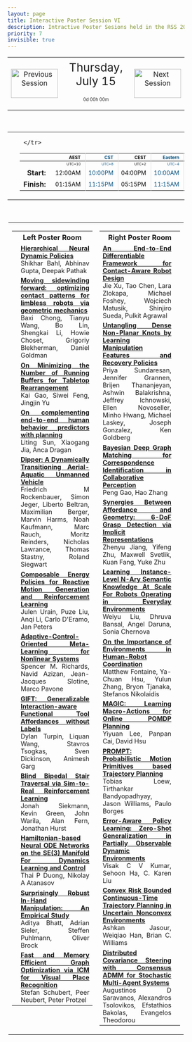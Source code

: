 ```yaml
---
layout: page
title: Interactive Poster Session VI
description: Intractive Poster Sesions held in the RSS 2021 gather.town space
priority: 7
invisible: true
---
```

<head>
<style>
* {
  box-sizing: border-box;
}

#myInput {
  background-position: 10px 10px;
  background-repeat: no-repeat;
  width: 100%;
  font-size: 100%;
  padding: 12px 20px 12px 40px;
  border: 1px solid #ddd;
  margin-bottom: 12px;
}

#myTable {
  border-collapse: collapse;
  width: 100%;
  border: 1px solid #ddd;
  font-size: 100%;
}

#myTable th, #myTable td {
  text-align: left;
  padding: 12px;
}

#myTable tr {
  border-bottom: 1px solid #ddd;
}

#myTable tr.header, #myTable tr:hover {
  background-color: #f1f1f1;
}

#eventcounter1 a {
    font-size: 12px;
    color: #ffffff;
    display: block;
}

#eventcounter1 a:hover {
    text-decoration: none;
}

#eventcounter2 a {
    font-size: 12px;
    color: #ffffff;
    display: block;
}

#eventcounter2 a:hover {
    text-decoration: none;
}

</style>
</head>

<table width="100%"><tr>
<td style="width: 15%; text-align: center;"><a href="{{ site.baseurl }}/program/posters5/">
<img src="{{ site.baseurl }}/images/previous_icon.png"
       alt="Previous Session" width = "107"  height = "66"/> 
</a> </td>
<td width="60%" height="120px;">
<center><span  style="font-size:26px; vertical-align: top; ">Thursday, July 15</span></center><br><p style="text-align: center; font-size: 10px; margin-top: 0px;" id="eventcounter1"><a>0d 00h 00m</a></p>
</td>
<td style="width: 15%; text-align: center;"><a href="{{ site.baseurl }}/program/posters7/">
<img src="{{ site.baseurl }}/images/next_icon.png"
       alt="Next Session" width = "107"  height = "66"/> 
</a> </td>
</tr>
</table>


<br>


<table width="100%"><tr><td width="15%">&nbsp;</td><td>
 <table width="100%">
  <thead>
  <tr><th></th> 
   <th style="font-size: 10px; color:#000000; text-align:right; border-right: solid #dddddd 1px; padding-right: 10px;">AEST</th>
 <th style="font-size: 10px; color:#004e7d; text-align:right; border-right: solid #dddddd 1px; padding-right: 10px;">CST</th>
 <th style="font-size: 10px; color:#000000; text-align:right; border-right: solid #dddddd 1px; padding-right: 10px;">CEST</th>
 <th style="font-size: 10px; color:#004e7d; text-align:right; border-right: solid #dddddd 1px; padding-right: 10px;">Eastern</th>
 <th style="font-size: 10px; color:#000000; text-align:right; border-right: solid #dddddd 1px; padding-right: 10px;">Pacific</th>
 
     </tr>
</thead>

<tr><td></td>
    <td style="font-size: 8px; color:#000000; text-align:right; border-right: solid #dddddd 1px; padding-right: 10px; padding-bottom: 3px;"> UTC+10</td>
  <td style="font-size: 8px; color:#004e7d; text-align:right; border-right: solid #dddddd 1px; padding-right: 10px; padding-bottom: 3px;"> UTC+8</td>
  <td style="font-size: 8px; color:#000000; text-align:right; border-right: solid #dddddd 1px; padding-right: 10px; padding-bottom: 3px;"> UTC+2</td>
  <td style="font-size: 8px; color:#004e7d; text-align:right; border-right: solid #dddddd 1px; padding-right: 10px; padding-bottom: 3px;"> UTC-4</td>
  <td style="font-size: 8px; color:#000000; text-align:right; border-right: solid #dddddd 1px; padding-right: 10px; padding-bottom: 3px;"> UTC-7</td>

</tr>
  <tr><td style="text-align:right; font-weight:bold; padding-right:15px;">Start: </td>
 <td style="font-size: 13px; color:#000000; text-align:right; border-right: solid #dddddd 1px; padding-right: 10px;">12:00AM</td>
 <td style="font-size: 13px; color:#004e7d; text-align:right; border-right: solid #dddddd 1px; padding-right: 10px;">10:00PM</td>
 <td style="font-size: 13px; color:#000000; text-align:right; border-right: solid #dddddd 1px; padding-right: 10px;">04:00PM</td>
 <td style="font-size: 13px; color:#004e7d; text-align:right; border-right: solid #dddddd 1px; padding-right: 10px;">10:00AM</td>
 <td style="font-size: 13px; color:#000000; text-align:right; border-right: solid #dddddd 1px; padding-right: 10px;">07:00AM</td>
</tr>
<tr><td style="text-align:right; font-weight:bold; padding-right:15px;">Finish: </td>
 <td style="font-size: 13px; color:#000000; text-align:right; border-right: solid #dddddd 1px; padding-right: 10px;">01:15AM</td>
 <td style="font-size: 13px; color:#004e7d; text-align:right; border-right: solid #dddddd 1px; padding-right: 10px;">11:15PM</td>
 <td style="font-size: 13px; color:#000000; text-align:right; border-right: solid #dddddd 1px; padding-right: 10px;">05:15PM</td>
 <td style="font-size: 13px; color:#004e7d; text-align:right; border-right: solid #dddddd 1px; padding-right: 10px;">11:15AM</td>
 <td style="font-size: 13px; color:#000000; text-align:right; border-right: solid #dddddd 1px; padding-right: 10px;">08:15AM</td>
</tr>
</table> 
</td><td width="15%">&nbsp;</td> </tr></table> 
 <br> 
 <table style="padding:2px;" id="side-by-side">
<tr>
<td style="vertical-align: top;" width="50%">
<table id="myTable">
<tr class="toprowHeader"><th colspan="2"><center>Left Poster Room</center></th></tr><tr> <td  style="font-size:80%; text-align:center;"><br></td>
 <td width="95%" style="font-size: 90%; text-align: justify;"> <a href="{{ '/program/papers/023/' | absolute_url }}"><b>Hierarchical Neural Dynamic Policies</b></a><br>Shikhar Bahl, Abhinav Gupta, Deepak Pathak</td>
 </tr><tr> <td  style="font-size:80%; text-align:center;"><br></td>
 <td width="95%" style="font-size: 90%; text-align: justify;"> <a href="{{ '/program/papers/031/' | absolute_url }}"><b>Moving sidewinding forward: optimizing contact patterns for limbless robots via geometric mechanics</b></a><br>Baxi Chong, Tianyu Wang, Bo Lin, Shengkai Li, Howie Choset, Grigoriy Blekherman, Daniel Goldman</td>
 </tr><tr> <td  style="font-size:80%; text-align:center;"><br></td>
 <td width="95%" style="font-size: 90%; text-align: justify;"> <a href="{{ '/program/papers/033/' | absolute_url }}"><b>On Minimizing the Number of Running Buffers for Tabletop Rearrangement</b></a><br>Kai Gao, Siwei Feng, Jingjin Yu</td>
 </tr><tr> <td  style="font-size:80%; text-align:center;"><br></td>
 <td width="95%" style="font-size: 90%; text-align: justify;"> <a href="{{ '/program/papers/037/' | absolute_url }}"><b>On complementing end-to-end human behavior predictors with planning</b></a><br>Liting Sun, Xiaogang Jia, Anca Dragan</td>
 </tr><tr> <td  style="font-size:80%; text-align:center;"><br></td>
 <td width="95%" style="font-size: 90%; text-align: justify;"> <a href="{{ '/program/papers/048/' | absolute_url }}"><b>Dipper: A Dynamically Transitioning Aerial-Aquatic Unmanned Vehicle</b></a><br>Friedrich M Rockenbauer, Simon Jeger, Liberto Beltran, Maximilian Berger, Marvin Harms, Noah Kaufmann, Marc Rauch, Moritz Reinders, Nicholas Lawrance, Thomas Stastny, Roland Siegwart</td>
 </tr><tr> <td  style="font-size:80%; text-align:center;"><br></td>
 <td width="95%" style="font-size: 90%; text-align: justify;"> <a href="{{ '/program/papers/052/' | absolute_url }}"><b>Composable Energy Policies for Reactive Motion Generation and Reinforcement Learning </b></a><br>Julen Urain, Puze Liu, Anqi Li, Carlo D'Eramo, Jan Peters</td>
 </tr><tr> <td  style="font-size:80%; text-align:center;"><br></td>
 <td width="95%" style="font-size: 90%; text-align: justify;"> <a href="{{ '/program/papers/056/' | absolute_url }}"><b>Adaptive-Control-Oriented Meta-Learning for Nonlinear Systems</b></a><br>Spencer M. Richards, Navid Azizan, Jean-Jacques Slotine, Marco Pavone</td>
 </tr><tr> <td  style="font-size:80%; text-align:center;"><br></td>
 <td width="95%" style="font-size: 90%; text-align: justify;"> <a href="{{ '/program/papers/060/' | absolute_url }}"><b>GIFT: Generalizable Interaction-aware Functional Tool Affordances without Labels</b></a><br>Dylan Turpin, Liquan Wang, Stavros Tsogkas, Sven Dickinson, Animesh Garg</td>
 </tr><tr> <td  style="font-size:80%; text-align:center;"><br></td>
 <td width="95%" style="font-size: 90%; text-align: justify;"> <a href="{{ '/program/papers/061/' | absolute_url }}"><b>Blind Bipedal Stair Traversal via Sim-to-Real Reinforcement Learning</b></a><br>Jonah Siekmann, Kevin Green, John Warila, Alan Fern, Jonathan Hurst</td>
 </tr><tr> <td  style="font-size:80%; text-align:center;"><br></td>
 <td width="95%" style="font-size: 90%; text-align: justify;"> <a href="{{ '/program/papers/086/' | absolute_url }}"><b>Hamiltonian-based Neural ODE Networks on the SE(3) Manifold For Dynamics Learning and Control</b></a><br>Thai P Duong, Nikolay A Atanasov</td>
 </tr><tr> <td  style="font-size:80%; text-align:center;"><br></td>
 <td width="95%" style="font-size: 90%; text-align: justify;"> <a href="{{ '/program/papers/089/' | absolute_url }}"><b>Surprisingly Robust In-Hand Manipulation: An Empirical Study</b></a><br>Aditya Bhatt, Adrian Sieler, Steffen Puhlmann, Oliver Brock</td>
 </tr><tr> <td  style="font-size:80%; text-align:center;"><br></td>
 <td width="95%" style="font-size: 90%; text-align: justify;"> <a href="{{ '/program/papers/091/' | absolute_url }}"><b>Fast and Memory Efficient Graph Optimization via ICM for Visual Place Recognition</b></a><br>Stefan Schubert, Peer Neubert, Peter Protzel</td>
 </tr></table></td>

<td style="vertical-align: top;" width="50%">
<table id="myTable">
<tr class="toprowHeader"><th colspan="2"><center>Right Poster Room</center></th></tr><tr> <td width="95%" style="font-size: 90%; text-align: justify;"> <a href="{{ '/program/papers/008/' | absolute_url }}"><b>An End-to-End Differentiable Framework for Contact-Aware Robot Design</b></a><br>Jie Xu, Tao Chen, Lara Zlokapa, Michael Foshey, Wojciech Matusik, Shinjiro Sueda, Pulkit Agrawal</td>
 <td  style="font-size:80%; text-align:center;"><br></td>
 </tr><tr> <td width="95%" style="font-size: 90%; text-align: justify;"> <a href="{{ '/program/papers/013/' | absolute_url }}"><b>Untangling Dense Non-Planar Knots by Learning Manipulation Features and Recovery Policies</b></a><br>Priya Sundaresan, Jennifer Grannen, Brijen Thananjeyan, Ashwin Balakrishna, Jeffrey Ichnowski, Ellen Novoseller, Minho Hwang, Michael Laskey, Joseph Gonzalez, Ken Goldberg</td>
 <td  style="font-size:80%; text-align:center;"><br></td>
 </tr><tr> <td width="95%" style="font-size: 90%; text-align: justify;"> <a href="{{ '/program/papers/022/' | absolute_url }}"><b>Bayesian Deep Graph Matching for  Correspondence Identification in Collaborative Perception</b></a><br>Peng Gao, Hao Zhang</td>
 <td  style="font-size:80%; text-align:center;"><br></td>
 </tr><tr> <td width="95%" style="font-size: 90%; text-align: justify;"> <a href="{{ '/program/papers/024/' | absolute_url }}"><b>Synergies Between Affordance and Geometry: 6-DoF Grasp Detection via Implicit Representations</b></a><br>Zhenyu Jiang, Yifeng Zhu, Maxwell Svetlik, Kuan Fang, Yuke Zhu</td>
 <td  style="font-size:80%; text-align:center;"><br></td>
 </tr><tr> <td width="95%" style="font-size: 90%; text-align: justify;"> <a href="{{ '/program/papers/035/' | absolute_url }}"><b>Learning Instance-Level N-Ary Semantic Knowledge At Scale For Robots Operating in Everyday Environments</b></a><br>Weiyu Liu, Dhruva Bansal, Angel Daruna, Sonia Chernova</td>
 <td  style="font-size:80%; text-align:center;"><br></td>
 </tr><tr> <td width="95%" style="font-size: 90%; text-align: justify;"> <a href="{{ '/program/papers/038/' | absolute_url }}"><b>On the Importance of Environments in Human-Robot Coordination</b></a><br>Matthew Fontaine, Ya-Chuan Hsu, Yulun Zhang, Bryon Tjanaka, Stefanos Nikolaidis</td>
 <td  style="font-size:80%; text-align:center;"><br></td>
 </tr><tr> <td width="95%" style="font-size: 90%; text-align: justify;"> <a href="{{ '/program/papers/041/' | absolute_url }}"><b>MAGIC: Learning Macro-Actions for Online POMDP Planning </b></a><br>Yiyuan Lee, Panpan Cai, David Hsu</td>
 <td  style="font-size:80%; text-align:center;"><br></td>
 </tr><tr> <td width="95%" style="font-size: 90%; text-align: justify;"> <a href="{{ '/program/papers/058/' | absolute_url }}"><b>PROMPT:  Probabilistic  Motion  Primitives  based  Trajectory  Planning</b></a><br>Tobias Loew, Tirthankar Bandyopadhyay, Jason Williams, Paulo Borges</td>
 <td  style="font-size:80%; text-align:center;"><br></td>
 </tr><tr> <td width="95%" style="font-size: 90%; text-align: justify;"> <a href="{{ '/program/papers/065/' | absolute_url }}"><b>Error-Aware Policy Learning: Zero-Shot Generalization in Partially Observable Dynamic Environments</b></a><br>Visak C V Kumar, Sehoon Ha, C. Karen Liu</td>
 <td  style="font-size:80%; text-align:center;"><br></td>
 </tr><tr> <td width="95%" style="font-size: 90%; text-align: justify;"> <a href="{{ '/program/papers/069/' | absolute_url }}"><b>Convex Risk Bounded Continuous-Time Trajectory Planning in Uncertain Nonconvex Environments</b></a><br>Ashkan Jasour, Weiqiao Han, Brian C. Williams</td>
 <td  style="font-size:80%; text-align:center;"><br></td>
 </tr><tr> <td width="95%" style="font-size: 90%; text-align: justify;"> <a href="{{ '/program/papers/075/' | absolute_url }}"><b>Distributed Covariance Steering with Consensus ADMM for Stochastic Multi-Agent Systems</b></a><br>Augustinos D Saravanos, Alexandros Tsolovikos, Efstathios Bakolas, Evangelos Theodorou</td>
 <td  style="font-size:80%; text-align:center;"><br></td>
 </tr></table></td>

</tr>
</table>

<br>
&nbsp;<br>

<script>
var startDate1 = new Date("2021-07-15 07:00:00 UTC-0700").getTime();
var finDate1 = new Date("2021-07-15 08:15:00 UTC-0700").getTime();

// Update the count down every 1 second
var x1 = function() {

  // Get today's date and time
  var now1 = new Date().getTime();
    
  var distToStart1 = startDate1 - now1;
  if (distToStart1 > 0) {

      var days = Math.floor(distToStart1 / (1000 * 60 * 60 * 24));
      var hours = Math.floor((distToStart1 % (1000 * 60 * 60 * 24)) / (1000 * 60 * 60));
      var minutes = Math.floor((distToStart1 % (1000 * 60 * 60)) / (1000 * 60));
   
      document.getElementById("eventcounter1").innerHTML = "<a><span style='color: #aaaaaa;'>" + days + "d " + hours + "h " + minutes + "m</span></a>" ;
      setTimeout(x1, 5000); 
    
  } else {

        var distToEnd1 = finDate1 - now1;

        if (distToEnd1 > 0) {
            document.getElementById("eventcounter1").innerHTML = '<img src="{{ site.baseurl }}/images/live-icon-small.gif" alt="Event is Live" width="64" height=17"><a><span style="color: #ffaaaa;">'+ distToEnd1 +'</span></a> ';
            setTimeout(x1, 30000); 
        }
        else
        { 
            document.getElementById("eventcounter1").innerHTML = "<a><span style='color: #aaaaaa;'>Now concluded</span></a>";
        }
  }
};

setTimeout(x1,0);
</script>

    